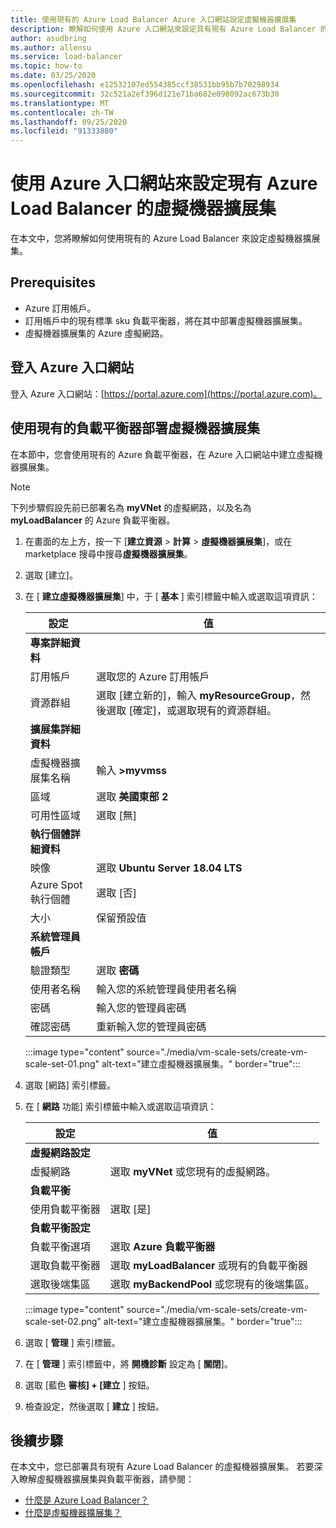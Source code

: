 ```yaml
---
title: 使用現有的 Azure Load Balancer Azure 入口網站設定虛擬機器擴展集
description: 瞭解如何使用 Azure 入口網站來設定具有現有 Azure Load Balancer 的虛擬機器擴展集。
author: asudbring
ms.author: allensu
ms.service: load-balancer
ms.topic: how-to
ms.date: 03/25/2020
ms.openlocfilehash: e12532107ed554385ccf38531bb95b7b70298934
ms.sourcegitcommit: 32c521a2ef396d121e71ba682e098092ac673b30
ms.translationtype: MT
ms.contentlocale: zh-TW
ms.lasthandoff: 09/25/2020
ms.locfileid: "91333880"
---
```

# <a name="configure-a-virtual-machine-scale-set-with-an-existing-azure-load-balancer-using-the-azure-portal"></a>使用 Azure 入口網站來設定現有 Azure Load Balancer 的虛擬機器擴展集

在本文中，您將瞭解如何使用現有的 Azure Load Balancer 來設定虛擬機器擴展集。 

## <a name="prerequisites"></a>Prerequisites

- Azure 訂用帳戶。
- 訂用帳戶中的現有標準 sku 負載平衡器，將在其中部署虛擬機器擴展集。
- 虛擬機器擴展集的 Azure 虛擬網路。

## <a name="sign-in-to-the-azure-portal"></a>登入 Azure 入口網站

登入 Azure 入口網站：[https://portal.azure.com](https://portal.azure.com)。



## <a name="deploy-virtual-machine-scale-set-with-existing-load-balancer"></a>使用現有的負載平衡器部署虛擬機器擴展集

在本節中，您會使用現有的 Azure 負載平衡器，在 Azure 入口網站中建立虛擬機器擴展集。

> [!NOTE]
> 下列步驟假設先前已部署名為 **myVNet** 的虛擬網路，以及名為 **myLoadBalancer** 的 Azure 負載平衡器。

1. 在畫面的左上方，按一下 [**建立資源**  >  **計算**  >  **虛擬機器擴展集**]，或在 marketplace 搜尋中搜尋**虛擬機器擴展集**。

2. 選取 [建立]。

3. 在 [ **建立虛擬機器擴展集**] 中，于 [ **基本** ] 索引標籤中輸入或選取這項資訊：

    | 設定                        | 值                                                                                                 |
    |--------------------------------|-------------------------------------------------------------------------------------------------------|
    | **專案詳細資料**            |                                                                                                       |
    | 訂用帳戶                   | 選取您的 Azure 訂用帳戶                                                                        |
    | 資源群組                 | 選取 [建立新的]，輸入 **myResourceGroup**，然後選取 [確定]，或選取現有的資源群組。 |
    | **擴展集詳細資料**          |                                                                                                       |
    | 虛擬機器擴展集名稱 | 輸入 **>myvmss**                                                                                      |
    | 區域                         | 選取 **美國東部 2**                                                                                    |
    | 可用性區域              | 選取 [無]                                                                                       |
    | **執行個體詳細資料**           |                                                                                                       |
    | 映像                          | 選取 **Ubuntu Server 18.04 LTS**                                                                    |
    | Azure Spot 執行個體            | 選取 [否]                                                                                         |
    | 大小                           | 保留預設值                                                                                      |
    | **系統管理員帳戶**      |                                                                                                       |
    | 驗證類型            | 選取 **密碼**                                                                                   |
    | 使用者名稱                       | 輸入您的系統管理員使用者名稱        |
    | 密碼                       | 輸入您的管理員密碼    |
    | 確認密碼               | 重新輸入您的管理員密碼 |


    :::image type="content" source="./media/vm-scale-sets/create-vm-scale-set-01.png" alt-text="建立虛擬機器擴展集。" border="true":::

4. 選取 [網路] 索引標籤。

5. 在 [ **網路** 功能] 索引標籤中輸入或選取這項資訊：

     設定                           | 值                                                    |
    |-----------------------------------|----------------------------------------------------------|
    | **虛擬網路設定** |                                                          |
    | 虛擬網路                   | 選取 **myVNet** 或您現有的虛擬網路。      |
    | **負載平衡**                |                                                          |
    | 使用負載平衡器               | 選取 [是]                                           |
    | **負載平衡設定**       |                                                          |
    | 負載平衡選項            | 選取 **Azure 負載平衡器**                           |
    | 選取負載平衡器            | 選取 **myLoadBalancer** 或現有的負載平衡器 |
    | 選取後端集區             | 選取 **myBackendPool** 或您現有的後端集區。  |

    :::image type="content" source="./media/vm-scale-sets/create-vm-scale-set-02.png" alt-text="建立虛擬機器擴展集。" border="true":::

6. 選取 [ **管理** ] 索引標籤。

7. 在 [ **管理** ] 索引標籤中，將 **開機診斷** 設定為 [ **關閉**]。

8. 選取 [藍色 **審核] + [建立** ] 按鈕。

9. 檢查設定，然後選取 [ **建立** ] 按鈕。

## <a name="next-steps"></a>後續步驟

在本文中，您已部署具有現有 Azure Load Balancer 的虛擬機器擴展集。  若要深入瞭解虛擬機器擴展集與負載平衡器，請參閱：

- [什麼是 Azure Load Balancer？](load-balancer-overview.md)
- [什麼是虛擬機器擴展集？](../virtual-machine-scale-sets/overview.md)
